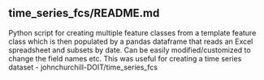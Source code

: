 ## time_series_fcs/README.md

Python script for creating multiple feature classes from a template feature class which is then populated by a pandas dataframe that reads an Excel spreadsheet and subsets by date. Can be easily modified/customized to change the field names etc. This was useful for creating a time series dataset - johnchurchill-DOIT/time_series_fcs

